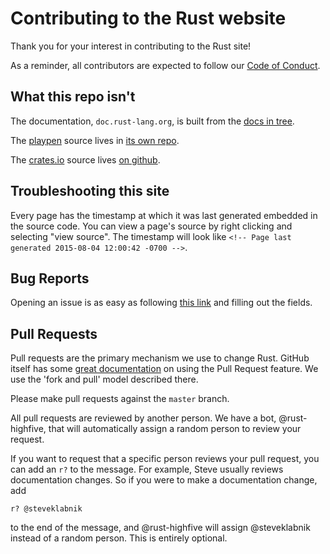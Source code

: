 # Contributing to the Rust website

Thank you for your interest in contributing to the Rust site!

As a reminder, all contributors are expected to follow our [Code of Conduct][coc].

[coc]: https://www.rust-lang.org/conduct.html

## What this repo isn't

The documentation, `doc.rust-lang.org`, is built from the [docs in
tree][rustdocs]. 

The [playpen][playpen] source lives in [its own repo][playsrc].

The [crates.io][crates] source lives [on github][cratessrc].

[crates]: https://crates.io/
[cratessrc]: https://github.com/rust-lang/crates.io
[playpen]: https://play.rust-lang.org/
[playsrc]: https://github.com/rust-lang/rust-playpen/
[rustdocs]: https://github.com/rust-lang/rust/tree/master/src/doc

## Troubleshooting this site

Every page has the timestamp at which it was last generated embedded in the
source code. You can view a page's source by right clicking and selecting
"view source". The timestamp will look like `<!-- Page last generated
2015-08-04 12:00:42 -0700 -->`. 

## Bug Reports

Opening an issue is as easy as following [this
link](https://github.com/rust-lang/rust-www/issues/new) and filling out the fields.

## Pull Requests

Pull requests are the primary mechanism we use to change Rust. GitHub itself
has some [great documentation][pull-requests] on using the Pull Request
feature. We use the 'fork and pull' model described there.

[pull-requests]: https://help.github.com/articles/using-pull-requests/

Please make pull requests against the `master` branch.

All pull requests are reviewed by another person. We have a bot,
@rust-highfive, that will automatically assign a random person to review your
request.

If you want to request that a specific person reviews your pull request,
you can add an `r?` to the message. For example, Steve usually reviews
documentation changes. So if you were to make a documentation change, add

    r? @steveklabnik

to the end of the message, and @rust-highfive will assign @steveklabnik instead
of a random person. This is entirely optional.
